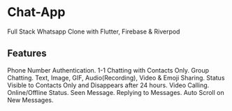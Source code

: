 # Chat-App

Full Stack Whatsapp Clone with Flutter, Firebase & Riverpod 

## Features

 Phone Number Authentication.
 1-1 Chatting with Contacts Only.
 Group Chatting.
 Text, Image, GIF, Audio(Recording), Video & Emoji Sharing.
 Status Visible to Contacts Only and Disappears after 24 hours.
 Video Calling.
 Online/Offline Status.
 Seen Message.
 Replying to Messages.
 Auto Scroll on New Messages.
